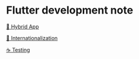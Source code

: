 # Flutter development note
[🌈 Hybrid App](https://github.com/leelai/development-note/blob/main/flutter/hybrid-app.md)

[🍺 Internationalization](https://github.com/leelai/development-note/blob/main/flutter/internationalization.md)

[☕️ Testing](https://github.com/leelai/development-note/blob/main/flutter/testing.md)
